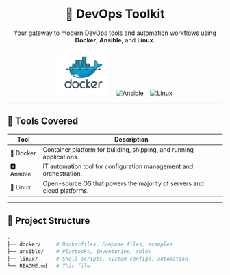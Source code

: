 <h1 align="center">🚀 DevOps Toolkit</h1>

<p align="center">
  Your gateway to modern DevOps tools and automation workflows using
  <strong>Docker</strong>, <strong>Ansible</strong>, and <strong>Linux</strong>.
</p>

<p align="center">
  <img src="https://raw.githubusercontent.com/docker-library/docs/1f2e1b44f825ac77a2d12188de050e09261e29f1/docker/logo.png" alt="Docker" width="120"/>
  &nbsp;&nbsp;
  <img src="https://cdn.worldvectorlogo.com/logos/ansible.svg" alt="Ansible" width="90"/>
  &nbsp;&nbsp;
  <img src="https://upload.wikimedia.org/wikipedia/commons/a/af/Tux.png" alt="Linux" width="100"/>
</p>

---

## 🧰 Tools Covered

| Tool     | Description                                                                 |
|----------|-----------------------------------------------------------------------------|
| 🐳 Docker   | Container platform for building, shipping, and running applications.     |
| 🅰️ Ansible | IT automation tool for configuration management and orchestration.        |
| 🐧 Linux    | Open-source OS that powers the majority of servers and cloud platforms.  |

---

## 📂 Project Structure

```bash
.
├── docker/     # Dockerfiles, Compose files, examples
├── ansible/    # Playbooks, inventories, roles
├── linux/      # Shell scripts, system configs, automation
└── README.md   # This file
